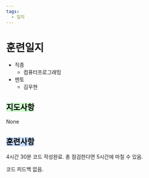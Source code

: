 ```yaml
---
tags:
  - 일지
---
```

# 훈련일지

- 직종
	- 컴퓨터프로그래밍
- 멘토
	- 김우현
## <mark style="background: #BBFABBA6;">지도사항</mark>

None

## <mark style="background: #ADCCFFA6;">훈련사항</mark>

4시간 30분 코드 작성완료. 총 점검한다면 5시간에 마칠 수 있음.

코드 피드백 없음.